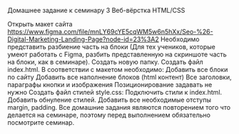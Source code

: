 Домашнее задание к семинару 3 Веб-вёрстка HTML/CSS

Открыть макет сайта https://www.figma.com/file/mnLY69cYE5cqWM5w6n5hXx/Seo-%26-Digital-Marketing-Landing-Page?node-id=23%3A2
Необходимо представить разбиение часть на блоки (Для тех учеников, которые умеют работать с Figma, разбить представленную на скриншоте часть на блоки, как в семинаре).
Создать новую папку.
Создать файл index.html.
В соответствии с макетом необходимо:
Добавить все блоки по сайту
Добавить все наполнение блоков (html контент)
Все заголовки, параграфы кнопки и изображения Позиционирование задавать не нужно
Создать файл стилей style.css:
Подключить стили к index.html.
Добавить обнуление стилей.
Добавить все необходимые отступы margin, padding.
Все домашние задания являются повторением того что делается на семинаре, поэтому перед выполнением обязательно посмотрите семинар.
